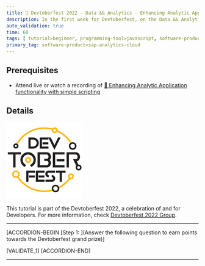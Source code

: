```yaml
---
title: 🔵 Devtoberfest 2022 - Data && Analytics - Enhancing Analytic Application functionality with simple scripting
description: In the first week for Devtoberfest, on the Data && Analytics days you watched a session about Enhancing Analytic Application functionality with simple scripting. Here we test if you have listened carefully, so go ahead and answer the question to earn extra points towards the grand prize.
auto_validation: true
time: 60
tags: [ tutorial>beginner, programming-tool>javascript, software-product-function>sap-analytics-cloud\,-analytics-designer]
primary_tag: software-product>sap-analytics-cloud
---
```


## Prerequisites
 - Attend live or watch a recording of [🔵 Enhancing Analytic Application functionality with simple scripting](https://groups.community.sap.com/t5/devtoberfest/enhancing-analytic-application-functionality-with-simple/ec-p/9601)

## Details

![Devtoberfest](Devtoberfest.jpg)

This tutorial is part of the Devtoberfest 2022, a celebration of and for Developers. For more information, check [Devtoberfest 2022 Group](https://groups.community.sap.com/t5/devtoberfest/gh-p/Devtoberfest).

---

[ACCORDION-BEGIN [Step 1: ](Answer the following question to earn points towards the Devtoberfest grand prize)]

[VALIDATE_1]
[ACCORDION-END]

---
